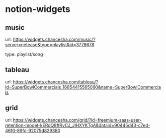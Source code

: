 # notion-widgets

## music
url: https://widgets.chancesha.com/music/?server=netease&type=playlist&id=3778678

type: playlist/song
## tableau
url: https://widgets.chancesha.com/tableau/?id=SuperBowlCommercials_16854415565060&name=SuperBowlCommercials
## grid
url: https://widgets.chancesha.com/grid/?id=freemium-saas-user-retention-model-kERdQ8ftRvCJ_JIHXYKTgA&dataid=90445d43-c7ed-46f0-89fc-92075d829380
